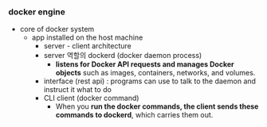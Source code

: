 ### docker engine

- core of docker system
    - app installed on the host machine
        - server - client  architecture
        - server 역할의 dockerd (docker daemon process)
            - **listens for Docker API requests and manages Docker objects** such as images, containers, networks, and volumes.
        - interface (rest api) : programs can use to talk to the daemon and instruct it what to do
        - CLI client (docker command)
            - When you **run the docker commands, the client sends these commands to dockerd**, which carries them out.
